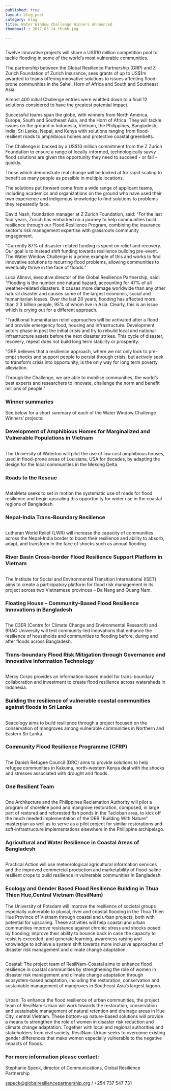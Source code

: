 ```yaml
---
published: true
layout: blog_post
category: blog
title: Water Window Challenge Winners Announced
thumbnail : 2017_03_14_thumb.jpg

---
```


<img src="{{ site.baseurl }}/img/news/2017_03_14_banner1.jpg" alt="">

Twelve innovative projects will share a US$10 million competition pool to tackle flooding in some of the world’s most vulnerable communities.

The partnership between the Global Resilience Partnership (GRP) and Z Zurich Foundation of Zurich Insurance, sees grants of up to US$1m awarded to teams offering innovative solutions to issues affecting flood-prone communities in the Sahel, Horn of Africa and South and Southeast Asia.

Almost 400 initial Challenge entries were whittled down to a final 12 solutions considered to have the greatest potential impact. 

Successful teams span the globe, with winners from North America, Europe, South and Southeast Asia, and the Horn of Africa. They will tackle issues on the ground in Indonesia, Vietnam, the Philippines, Bangladesh, India, Sri Lanka, Nepal, and Kenya with solutions ranging from flood-resilient roads to amphibious homes and protective coastal greenbelts.

The Challenge is backed by a US$10 million commitment from the Z Zurich Foundation to ensure a range of locally-informed, technologically savvy flood solutions are given the opportunity they need to succeed - or fail - quickly.

Those which demonstrate real change will be looked at for rapid scaling to benefit as many people as possible in multiple locations.    

The solutions put forward come from a wide range of applicant teams, including academics and organizations on the ground who have used their own experience and indigenous knowledge to find solutions to problems they repeatedly face. 

David Nash, foundation manager at Z Zurich Foundation, said: “For the last four years, Zurich has embarked on a journey to help communities build resilience through our Flood Resilience Program, combining the insurance sector's risk management expertise with grassroots community engagement. 

"Currently 87% of disaster-related funding is spent on relief and recovery. Our goal is to instead shift funding towards resilience building pre-event. The Water Window Challenge is a prime example of this and works to find innovative solutions to recurring flood problems, allowing communities to eventually thrive in the face of floods."

Luca Alinovi, executive director of the Global Resilience Partnership, said: “Flooding is the number one natural hazard, accounting for 47% of all weather-related disasters. It causes more damage worldwide than any other natural disaster and causes some of the largest economic, social and humanitarian losses.  Over the last 20 years, flooding has affected more than 2.3 billion people, 95% of whom live in Asia.  Clearly, this is an issue which is crying out for a different approach.

"Traditional humanitarian relief approaches will be activated after a flood and provide emergency food, housing and infrastructure. Development actors phase in post the initial crisis and try to rebuild local and national infrastructure assets before the next disaster strikes. This cycle of disaster, recovery, repeat does not build long term stability or prosperity. 

"GRP believes that a resilience approach, where we not only look to pre-empt shocks and support people to persist through crisis, but actively seek to transform crisis into opportunity, is the only way for long term poverty alleviation.

Through the Challenge, we are able to mobilise communities, the world’s best experts and researchers to innovate, challenge the norm and benefit millions of people."
 

<h3>Winner summaries</h3>

See below for a short summary of each of the Water Window Challenge Winners’ projects&#58;

<h3>Development of Amphibious Homes for Marginalized and Vulnerable Populations in Vietnam </h3>

<img src="{{ site.baseurl }}/img/news/2017_03_14_waterloo.jpg" alt="">

The University of Waterloo will pilot the use of low cost amphibious houses, used in flood-prone areas of Louisiana, USA for decades, by adapting the design for the local communities in the Mekong Delta.

<h3>Roads to the Rescue</h3>

<img src="{{ site.baseurl }}/img/news/2017_03_14_meta_meta.jpg" alt="">

MetaMeta seeks to set in motion the systematic use of roads for flood resilience and begin upscaling this opportunity for wider use in the coastal regions of Bangladesh.

<h3>Nepal-India Trans-Boundary Resilience </h3>

<img src="{{ site.baseurl }}/img/news/2017_03_14_lutheran.jpg" alt="">

Lutheran World Relief (LWR) will increase the capacity of communities across the Nepal-India border to boost their resilience and ability to absorb, adapt, and transform in the face of shocks such as annual flooding.

<h3>River Basin Cross-border Flood Resilience Support Platform in Vietnam </h3>

<img src="{{ site.baseurl }}/img/news/2017_03_14_social_env.jpg" alt="">

The Institute for Social and Environmental Transition International (ISET) aims to create a participatory platform for flood risk management in its project across two Vietnamese provinces – Da Nang and Quang Nam.  

<h3>Floating House – Community-Based Flood Resilience Innovations in Bangladesh</h3>

<img src="{{ site.baseurl }}/img/news/2017_03_14_brac.jpg" alt="">

The C3ER (Centre for Climate Change and Environmental Research) and BRAC University will test community-led innovations that enhance the resilience of households and communities to flooding before, during and after floods across Bangladesh.

<h3>Trans-boundary Flood Risk Mitigation through Governance and Innovative Information Technology 
</h3>

<img src="{{ site.baseurl }}/img/news/2017_03_14_mercy.jpg" alt="">

Mercy Corps provides an information-based model for trans-boundary collaboration and investment to create flood resilience across watersheds in Indonesia.

<h3>Building the resilience of vulnerable coastal communities against floods in Sri Lanka</h3>

<img src="{{ site.baseurl }}/img/news/2017_03_14_banner1.jpg" alt="">

Seacology aims to build resilience through a project focused on the conservation of mangroves among vulnerable communities in Northern and Eastern Sri Lanka.

<h3>Community Flood Resilience Programme (CFRP) </h3>

<img src="{{ site.baseurl }}/img/news/2017_03_14_danish.jpg" alt="">

The Danish Refugee Council (DRC) aims to provide solutions to help refugee communities in Kakuma, north-western Kenya deal with the shocks and stresses associated with drought and floods.

<h3>One Resilient Team</h3>

<img src="{{ site.baseurl }}/img/news/2017_03_14_arch.jpg" alt="">

One Architecture and the Philippines Reclamation Authority will pilot a program of shoreline pond and mangrove restoration, composed, in large part of restored and reforested fish ponds in the Tacloban area, to kick off the much needed implementation of the DRR "Building With Nature" masterplan as well as to serve as a pilot project for similar restorations and soft-infrastructure implementations elsewhere in the Philippine archipelago.

<h3>Agricultural and Water Resilience in Coastal Areas of Bangladesh</h3>

<img src="{{ site.baseurl }}/img/news/2017_03_14_practical.jpg" alt="">

Practical Action will use meteorological agricultural information services and the improved commercial production and marketability of flood-saline resilient crops to build resilience in vulnerable communities in Bangladesh.

<h3>Ecology and Gender Based Flood Resilience Building in Thua Thien Hue,Central Vietnam (ResilNam)</h3>

The University of Potsdam will improve the resilience of societal groups especially vulnerable to pluvial, river and coastal flooding in the Thua Thien Hue Province of Vietnam through coastal and urban projects, both with potential for upscaling. These activities will help coastal and urban communities improve resistance against chronic stress and shocks posed by flooding; improve their ability to bounce back in case the capacity to resist is exceeded; and generate learning, awareness raising and knowledge to achieve a system shift towards more inclusive approaches of disaster risk management and climate change adaptation.

<img src="{{ site.baseurl }}/img/news/2017_03_14_coastal.jpg" alt="">

Coastal: The project team of ResilNam-Coastal aims to enhance flood resilience in coastal communities by strengthening the role of women in disaster risk management and climate change adaptation through ecosystem-based adaptation, including the restoration, conservation and sustainable management of mangroves in Southeast Asia’s largest lagoon.  

<img src="{{ site.baseurl }}/img/news/2017_03_14_urban.jpg" alt="">

Urban: To enhance the flood resilience of urban communities, the project team of ResilNam-Urban will work towards the restoration, conservation and sustainable management of natural retention and drainage areas in Hue City, central Vietnam. These bottom-up nature-based solutions will provide a means to strengthen the role of women in disaster risk reduction and climate change adaptation. Together with local and regional authorities and stakeholders from civil society, ResilNam-Urban seeks to overcome existing gender differences that make women especially vulnerable to the negative impacts of floods.

<h3>For more information please contact:</h3>

Stephanie Speck, director of Communications, Global Resilience Partnership

<a href="mailto:sspeck@globalresiliencepartnership.org ">sspeck@globalresiliencepartnership.org </a> / +254 737 547 731 

















 




